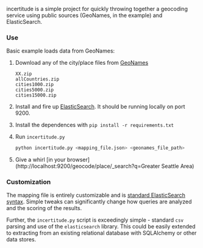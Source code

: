 incertitude is a simple project for quickly throwing together a geocoding service using public sources (GeoNames, in the example) and ElasticSearch.

### Use

Basic example loads data from GeoNames:

1. Download any of the city/place files from [GeoNames](http://download.geonames.org/export/dump/)

	```
	XX.zip
	allCountries.zip
	cities1000.zip
	cities5000.zip
	cities15000.zip
	```

2. Install and fire up [ElasticSearch](http://www.elasticsearch.org/overview/elkdownloads/). It should be running locally on port 9200.

3. Install the dependences with `pip install -r requirements.txt`
4. Run `incertitude.py`

	```bash
	python incertitude.py <mapping_file.json> <geonames_file_path>
	```
5. Give a whirl [in your browser](http://localhost:9200/geocode/place/_search?q=Greater Seattle Area)
	


### Customization

The mapping file is entirely customizable and is [standard ElasticSearch syntax](http://www.elasticsearch.org/guide/en/elasticsearch/reference/current/indices-put-mapping.html). Simple tweaks can significantly change how queries are analyzed and the scoring of the results.

Further, the `incertitude.py` script is exceedingly simple - standard `csv` parsing and use of the `elasticsearch` library. This could be easily extended to extracting from an existing relational database with SQLAlchemy or other data stores.

